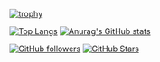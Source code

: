 [![trophy](https://github-profile-trophy.vercel.app/?username=Shirashoji)](https://github.com/ryo-ma/github-profile-trophy)

[![Top Langs](https://github-readme-stats.vercel.app/api/top-langs/?username=Shirashoji)](https://github.com/anuraghazra/github-readme-stats)
[![Anurag's GitHub stats](https://github-readme-stats.vercel.app/api?username=Shirashoji&show_icons=true&bg_color=30,e96443,904e95&title_color=fff&text_color=fff)](https://github.com/Shirashoji)

[![GitHub followers](https://img.shields.io/github/followers/Shirashoji?style=social)](https://github.com/Shirashoji?tab=followers)
[![GitHub Stars](https://img.shields.io/github/stars/Shirashoji?style=social)](https://github.com/Shirashoji?tab=stars)
